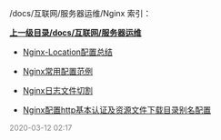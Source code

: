 /docs/互联网/服务器运维/Nginx 索引：


**[上一级目录/docs/互联网/服务器运维](/docs/互联网/服务器运维/index.md)**

- [Nginx-Location配置总结](/docs/互联网/服务器运维/Nginx/Nginx-Location配置总结.md)

- [Nginx常用配置范例](/docs/互联网/服务器运维/Nginx/Nginx常用配置范例.md)

- [Nginx日志文件切割](/docs/互联网/服务器运维/Nginx/Nginx日志文件切割.md)

- [Nginx配置http基本认证及资源文件下载目录别名配置](/docs/互联网/服务器运维/Nginx/Nginx配置http基本认证及资源文件下载目录别名配置.md)


<font size=2 color='grey'> 2020-03-12 02:17 </font>
